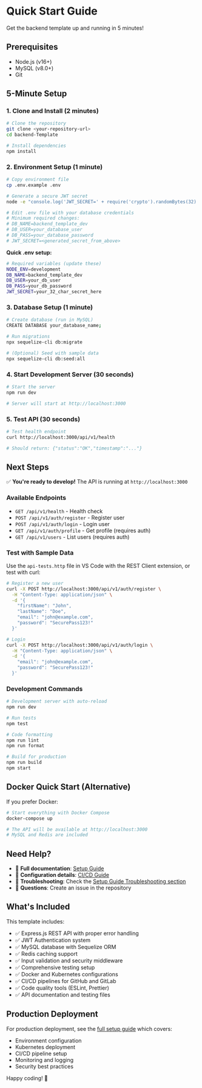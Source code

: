 # Quick Start Guide

Get the backend template up and running in 5 minutes!

## Prerequisites

- Node.js (v16+)
- MySQL (v8.0+)
- Git

## 5-Minute Setup

### 1. Clone and Install (2 minutes)

```bash
# Clone the repository
git clone <your-repository-url>
cd backend-Template

# Install dependencies
npm install
```

### 2. Environment Setup (1 minute)

```bash
# Copy environment file
cp .env.example .env

# Generate a secure JWT secret
node -e "console.log('JWT_SECRET=' + require('crypto').randomBytes(32).toString('hex'))"

# Edit .env file with your database credentials
# Minimum required changes:
# DB_NAME=backend_template_dev
# DB_USER=your_database_user
# DB_PASS=your_database_password
# JWT_SECRET=<generated_secret_from_above>
```

**Quick .env setup:**

```bash
# Required variables (update these)
NODE_ENV=development
DB_NAME=backend_template_dev
DB_USER=your_db_user
DB_PASS=your_db_password
JWT_SECRET=your_32_char_secret_here
```

### 3. Database Setup (1 minute)

```bash
# Create database (run in MySQL)
CREATE DATABASE your_database_name;

# Run migrations
npx sequelize-cli db:migrate

# (Optional) Seed with sample data
npx sequelize-cli db:seed:all
```

### 4. Start Development Server (30 seconds)

```bash
# Start the server
npm run dev

# Server will start at http://localhost:3000
```

### 5. Test API (30 seconds)

```bash
# Test health endpoint
curl http://localhost:3000/api/v1/health

# Should return: {"status":"OK","timestamp":"..."}
```

## Next Steps

✅ **You're ready to develop!** The API is running at `http://localhost:3000`

### Available Endpoints

- `GET /api/v1/health` - Health check
- `POST /api/v1/auth/register` - Register user
- `POST /api/v1/auth/login` - Login user
- `GET /api/v1/auth/profile` - Get profile (requires auth)
- `GET /api/v1/users` - List users (requires auth)

### Test with Sample Data

Use the `api-tests.http` file in VS Code with the REST Client extension, or test with curl:

```bash
# Register a new user
curl -X POST http://localhost:3000/api/v1/auth/register \
  -H "Content-Type: application/json" \
  -d '{
    "firstName": "John",
    "lastName": "Doe",
    "email": "john@example.com",
    "password": "SecurePass123!"
  }'

# Login
curl -X POST http://localhost:3000/api/v1/auth/login \
  -H "Content-Type: application/json" \
  -d '{
    "email": "john@example.com",
    "password": "SecurePass123!"
  }'
```

### Development Commands

```bash
# Development server with auto-reload
npm run dev

# Run tests
npm test

# Code formatting
npm run lint
npm run format

# Build for production
npm run build
npm start
```

## Docker Quick Start (Alternative)

If you prefer Docker:

```bash
# Start everything with Docker Compose
docker-compose up

# The API will be available at http://localhost:3000
# MySQL and Redis are included
```

## Need Help?

- 📖 **Full documentation**: [Setup Guide](./setup-guide.md)
- 🔧 **Configuration details**: [CI/CD Guide](./cicd.md)
- 🐛 **Troubleshooting**: Check the [Setup Guide Troubleshooting section](./setup-guide.md#troubleshooting)
- 💬 **Questions**: Create an issue in the repository

## What's Included

This template includes:

- ✅ Express.js REST API with proper error handling
- ✅ JWT Authentication system
- ✅ MySQL database with Sequelize ORM
- ✅ Redis caching support
- ✅ Input validation and security middleware
- ✅ Comprehensive testing setup
- ✅ Docker and Kubernetes configurations
- ✅ CI/CD pipelines for GitHub and GitLab
- ✅ Code quality tools (ESLint, Prettier)
- ✅ API documentation and testing files

## Production Deployment

For production deployment, see the [full setup guide](./setup-guide.md) which covers:

- Environment configuration
- Kubernetes deployment
- CI/CD pipeline setup
- Monitoring and logging
- Security best practices

Happy coding! 🚀
